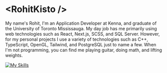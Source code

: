 # \<RohitKisto />
My name's Rohit, I'm an Application Developer at Kenna, and graduate of the University of Toronto Mississauga. My day job has me primarily using web technologies such as React, Next.js, SCSS, and SQL Server. However, for my personal projects I use a variety of technologies such as C++, TypeScript, OpenGL, Tailwind, and PostgreSQL just to name a few. When I'm not programming, you can find me playing guitar, doing math, and lifting weights.

[![My Skills](https://skillicons.dev/icons?i=react,nextjs,nodejs,scss,tailwind,postgres,ts,js,html,css)](https://skillicons.dev)
